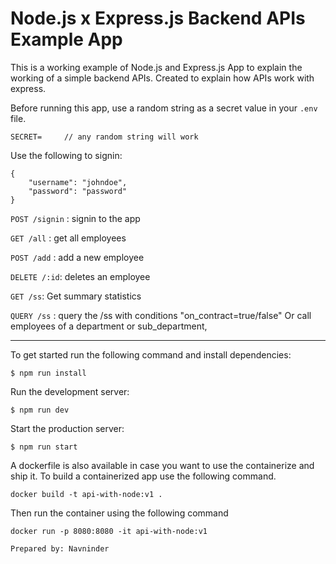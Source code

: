 # Node.js x Express.js Backend APIs Example App

This is a working example of Node.js and Express.js App to explain the working of a simple backend APIs. Created to explain how APIs work with express.

Before running this app, use a random string as a secret value in your `.env` file.

```
SECRET=     // any random string will work
```

Use the following to signin:

```
{
    "username": "johndoe",
    "password": "password"
}
```

`POST /signin`
: signin to the app

`GET /all`
: get all employees

`POST /add`
: add a new employee

`DELETE /:id`: deletes an employee

`GET /ss`: Get summary statistics

`QUERY /ss`
: query the /ss with conditions "on_contract=true/false" Or call employees of a department or sub_department,

---

To get started run the following command and install dependencies:

```
$ npm run install
```

Run the development server:

```
$ npm run dev
```

Start the production server:

```
$ npm run start
```

A dockerfile is also available in case you want to use the containerize and ship it. To build a containerized app use the following command.

```
docker build -t api-with-node:v1 .
```

Then run the container using the following command

```
docker run -p 8080:8080 -it api-with-node:v1
```

```
Prepared by: Navninder
```
